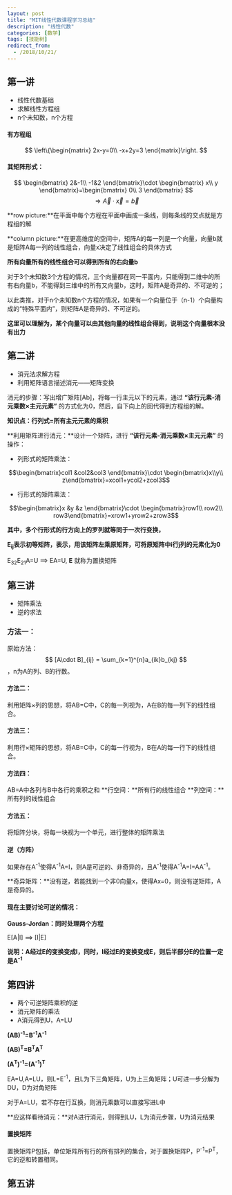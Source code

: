 ```yaml
---
layout: post
title: "MIT线性代数课程学习总结"
description: "线性代数"
categories: [数学]
tags: [技能树]
redirect_from:
  - /2018/10/21/
---
```

<script type="text/javascript" src="http://cdn.mathjax.org/mathjax/latest/MathJax.js?config=default"></script>

## 第一讲
* 线性代数基础
* 求解线性方程组
* n个未知数，n个方程

#### 有方程组
$$
\left\{\begin{matrix}
2x-y=0\\ 
-x+2y=3
\end{matrix}\right.
$$
#### 其矩阵形式：
$$
\begin{bmatrix}
2&-1\\ 
-1&2
\end{bmatrix}\cdot \begin{bmatrix}
x\\
y 
\end{bmatrix}=\begin{bmatrix}
0\\ 
3
\end{bmatrix}
$$
$$
\Rightarrow \vec{A}\cdot \vec{x}=\vec{b}
$$

**row picture:**在平面中每个方程在平面中画成一条线，则每条线的交点就是方程组的解

**column picture:**在更高维度的空间中，矩阵A的每一列是一个向量，向量b就是矩阵A每一列的线性组合，向量x决定了线性组合的具体方式

**所有向量所有的线性组合可以得到所有的右向量b**

对于3个未知数3个方程的情况，三个向量都在同一平面内，只能得到二维中的所有右向量b，不能得到三维中的所有又向量b，这时，矩阵A是奇异的、不可逆的；

以此类推，对于n个未知数n个方程的情况，如果有一个向量位于（n-1）个向量构成的“特殊平面内”，则矩阵A是奇异的、不可逆的。

**这里可以理解为，某个向量可以由其他向量的线性组合得到，说明这个向量根本没有出力**

## 第二讲
* 消元法求解方程
* 利用矩阵语言描述消元——矩阵变换

消元的步骤：写出增广矩阵[Ab]，将每一行主元以下的元素，通过 **“该行元素-消元乘数×主元元素”** 的方式化为0，然后，自下向上的回代得到方程组的解。

**知识点：行列式=所有主元元素的乘积**

**利用矩阵进行消元：**设计一个矩阵，进行 **“该行元素-消元乘数×主元元素”** 的操作：

- 列形式的矩阵乘法：

$$\begin{bmatrix}col1 &col2&col3 \end{bmatrix}\cdot \begin{bmatrix}x\\y\\ z\end{bmatrix}=xcol1+ycol2+zcol3$$

- 行形式的矩阵乘法：

$$\begin{bmatrix}x &y  &z \end{bmatrix}\cdot \begin{bmatrix}row1\\ row2\\ row3\end{bmatrix}=xrow1+yrow2+zrow3$$

**其中，多个行形式的行方向上的罗列就等同于一次行变换，**

**E<sub>ij</sub>表示初等矩阵，表示，用该矩阵左乘原矩阵，可将原矩阵中i行j列的元素化为0**

E<sub>32</sub>E<sub>21</sub>A=U ==> EA=U, **E** 就称为置换矩阵

## 第三讲
* 矩阵乘法
* 逆的求法

### 方法一：
原始方法：
$$
[A\cdot B]_{ij} = \sum_{k=1}^{n}a_{ik}b_{kj}
$$
，n为A的列、B的行数。
#### 方法二：
利用矩阵×列的思想，将AB=C中，C的每一列视为，A在B的每一列下的线性组合。
#### 方法三：
利用行×矩阵的思想，将AB=C中，C的每一行视为，B在A的每一行下的线性组合。
#### 方法四：
AB=A中各列与B中各行的乘积之和
**行空间：**所有行的线性组合
**列空间：**所有列的线性组合
#### 方法五：
将矩阵分块，将每一块视为一个单元，进行整体的矩阵乘法
#### 逆（方阵）
如果存在A<sup>-1</sup>使得A<sup>-1</sup>A=I，则A是可逆的、非奇异的，且A<sup>-1</sup>使得A<sup>-1</sup>A=I=AA<sup>-1</sup>。

**奇异矩阵：**没有逆，若能找到一个非0向量x，使得Ax=0，则没有逆矩阵，A是奇异的。

#### 现在主要讨论可逆的情况：
**Gauss-Jordan：同时处理两个方程**

E[A|I] ==> [I|E]

**说明：A经过E的变换变成I，同时，I经过E的变换变成E，则后半部分E的位置一定是A<sup>-1</sup>**

## 第四讲
* 两个可逆矩阵乘积的逆
* 消元矩阵的乘法
* A消元得到U，A=LU

**(AB)<sup>-1</sup>=B<sup>-1</sup>A<sup>-1</sup>**

**(AB)<sup>T</sup>=B<sup>T</sup>A<sup>T</sup>**

**(A<sup>T</sup>)<sup>-1</sup>=(A<sup>-1</sup>)<sup>T</sup>**

EA=U,A=LU，则L=E<sup>-1</sup>，且L为下三角矩阵，U为上三角矩阵；U可进一步分解为DU，D为对角矩阵

对于A=LU，若不存在行互换，则消元乘数可以直接写进L中

**应这样看待消元：**对A进行消元，则得到LU，L为消元步骤，U为消元结果

#### 置换矩阵
置换矩阵P包括，单位矩阵所有行的所有排列的集合，对于置换矩阵P，P<sup>-1</sup>=P<sup>T</sup>，它的逆和转置相同。

## 第五讲


























